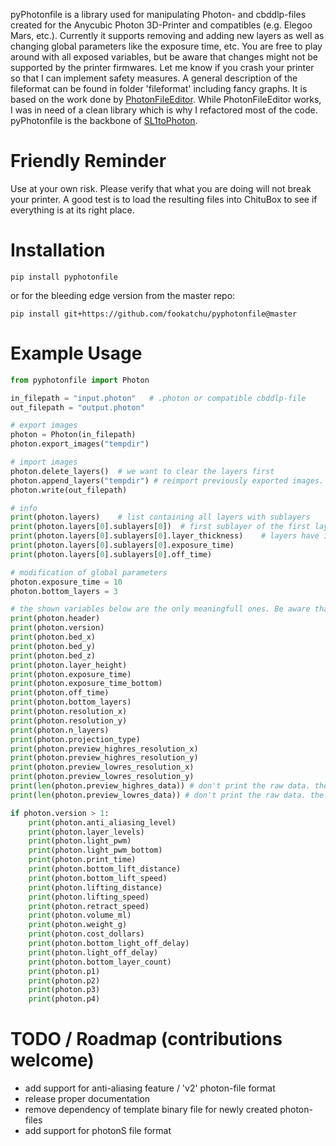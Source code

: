 pyPhotonfile is a library used for manipulating Photon- and cbddlp-files created for the Anycubic Photon 3D-Printer and compatibles (e.g. Elegoo Mars, etc.). Currently it supports removing and adding new layers as well as changing global parameters like the exposure time, etc. You are free to play around with all exposed variables, but be aware that changes might not be supported by the printer firmwares. Let me know if you crash your printer so that I can implement safety measures. 
A general description of the fileformat can be found in folder 'fileformat' including fancy graphs.
It is based on the work done by [PhotonFileEditor](https://github.com/Photonsters/PhotonFileEditor). While PhotonFileEditor works, I was in need of a clean library which is why I refactored most of the code.
pyPhotonfile is the backbone of [SL1toPhoton](https://github.com/fookatchu/SL1toPhoton).

Friendly Reminder
=================
   Use at your own risk. Please verify that what you are doing will not break your printer. A good test is to load the resulting files into ChituBox to see if everything is at its right place.

Installation
=================
```
pip install pyphotonfile
```
or for the bleeding edge version from the master repo:
```
pip install git+https://github.com/fookatchu/pyphotonfile@master
```

Example Usage
========================================
```python
from pyphotonfile import Photon

in_filepath = "input.photon"   # .photon or compatible cbddlp-file
out_filepath = "output.photon"

# export images
photon = Photon(in_filepath)
photon.export_images("tempdir")

# import images
photon.delete_layers()  # we want to clear the layers first
photon.append_layers("tempdir") # reimport previously exported images. the files need to have the same filenaming scheme
photon.write(out_filepath)

# info
print(photon.layers)    # list containing all layers with sublayers
print(photon.layers[0].sublayers[0])  # first sublayer of the first layer. anti-aliasing files contian multiple sublayers, otherwise their is only one sublayer
print(photon.layers[0].sublayers[0].layer_thickness)    # layers have individual properties which might not be recognized by the firmware. feel free to play around
print(photon.layers[0].sublayers[0].exposure_time)
print(photon.layers[0].sublayers[0].off_time)

# modification of global parameters
photon.exposure_time = 10
photon.bottom_layers = 3

# the shown variables below are the only meaningfull ones. Be aware that these are not protected. change those values at your own risk!
print(photon.header)
print(photon.version)
print(photon.bed_x)
print(photon.bed_y)
print(photon.bed_z)
print(photon.layer_height)
print(photon.exposure_time)
print(photon.exposure_time_bottom)
print(photon.off_time)
print(photon.bottom_layers)
print(photon.resolution_x)
print(photon.resolution_y)
print(photon.n_layers)
print(photon.projection_type)
print(photon.preview_highres_resolution_x)
print(photon.preview_highres_resolution_y)
print(photon.preview_lowres_resolution_x)
print(photon.preview_lowres_resolution_y)
print(len(photon.preview_highres_data)) # don't print the raw data. the preview images are not yet parsed. interested in implementing something?
print(len(photon.preview_lowres_data)) # don't print the raw data. the preview images are not yet parsed. interested in implementing something?

if photon.version > 1:
    print(photon.anti_aliasing_level)
    print(photon.layer_levels)
    print(photon.light_pwm)
    print(photon.light_pwm_bottom)
    print(photon.print_time)
    print(photon.bottom_lift_distance)
    print(photon.bottom_lift_speed)
    print(photon.lifting_distance)
    print(photon.lifting_speed)
    print(photon.retract_speed)
    print(photon.volume_ml)
    print(photon.weight_g)
    print(photon.cost_dollars)
    print(photon.bottom_light_off_delay)
    print(photon.light_off_delay)
    print(photon.bottom_layer_count)
    print(photon.p1)
    print(photon.p2)
    print(photon.p3)
    print(photon.p4)
```

TODO / Roadmap (contributions welcome)
========================================
 - add support for anti-aliasing feature / 'v2' photon-file format
 - release proper documentation
 - remove dependency of template binary file for newly created photon-files
 - add support for photonS file format
